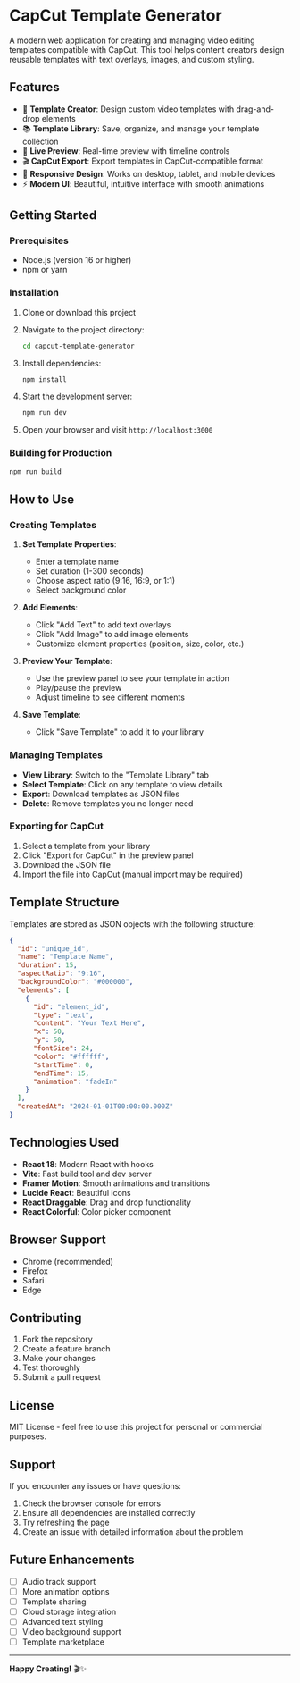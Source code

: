 # CapCut Template Generator

A modern web application for creating and managing video editing templates compatible with CapCut. This tool helps content creators design reusable templates with text overlays, images, and custom styling.

## Features

- 🎨 **Template Creator**: Design custom video templates with drag-and-drop elements
- 📚 **Template Library**: Save, organize, and manage your template collection
- 👀 **Live Preview**: Real-time preview with timeline controls
- 🎬 **CapCut Export**: Export templates in CapCut-compatible format
- 📱 **Responsive Design**: Works on desktop, tablet, and mobile devices
- ⚡ **Modern UI**: Beautiful, intuitive interface with smooth animations

## Getting Started

### Prerequisites

- Node.js (version 16 or higher)
- npm or yarn

### Installation

1. Clone or download this project
2. Navigate to the project directory:
   ```bash
   cd capcut-template-generator
   ```

3. Install dependencies:
   ```bash
   npm install
   ```

4. Start the development server:
   ```bash
   npm run dev
   ```

5. Open your browser and visit `http://localhost:3000`

### Building for Production

```bash
npm run build
```

## How to Use

### Creating Templates

1. **Set Template Properties**:
   - Enter a template name
   - Set duration (1-300 seconds)
   - Choose aspect ratio (9:16, 16:9, or 1:1)
   - Select background color

2. **Add Elements**:
   - Click "Add Text" to add text overlays
   - Click "Add Image" to add image elements
   - Customize element properties (position, size, color, etc.)

3. **Preview Your Template**:
   - Use the preview panel to see your template in action
   - Play/pause the preview
   - Adjust timeline to see different moments

4. **Save Template**:
   - Click "Save Template" to add it to your library

### Managing Templates

- **View Library**: Switch to the "Template Library" tab
- **Select Template**: Click on any template to view details
- **Export**: Download templates as JSON files
- **Delete**: Remove templates you no longer need

### Exporting for CapCut

1. Select a template from your library
2. Click "Export for CapCut" in the preview panel
3. Download the JSON file
4. Import the file into CapCut (manual import may be required)

## Template Structure

Templates are stored as JSON objects with the following structure:

```json
{
  "id": "unique_id",
  "name": "Template Name",
  "duration": 15,
  "aspectRatio": "9:16",
  "backgroundColor": "#000000",
  "elements": [
    {
      "id": "element_id",
      "type": "text",
      "content": "Your Text Here",
      "x": 50,
      "y": 50,
      "fontSize": 24,
      "color": "#ffffff",
      "startTime": 0,
      "endTime": 15,
      "animation": "fadeIn"
    }
  ],
  "createdAt": "2024-01-01T00:00:00.000Z"
}
```

## Technologies Used

- **React 18**: Modern React with hooks
- **Vite**: Fast build tool and dev server
- **Framer Motion**: Smooth animations and transitions
- **Lucide React**: Beautiful icons
- **React Draggable**: Drag and drop functionality
- **React Colorful**: Color picker component

## Browser Support

- Chrome (recommended)
- Firefox
- Safari
- Edge

## Contributing

1. Fork the repository
2. Create a feature branch
3. Make your changes
4. Test thoroughly
5. Submit a pull request

## License

MIT License - feel free to use this project for personal or commercial purposes.

## Support

If you encounter any issues or have questions:

1. Check the browser console for errors
2. Ensure all dependencies are installed correctly
3. Try refreshing the page
4. Create an issue with detailed information about the problem

## Future Enhancements

- [ ] Audio track support
- [ ] More animation options
- [ ] Template sharing
- [ ] Cloud storage integration
- [ ] Advanced text styling
- [ ] Video background support
- [ ] Template marketplace

---

**Happy Creating!** 🎬✨
